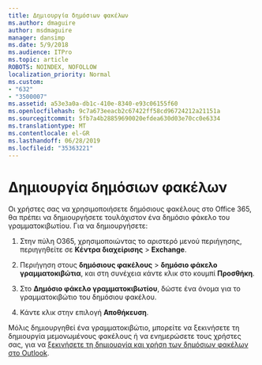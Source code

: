 ```yaml
---
title: Δημιουργία δημόσιων φακέλων
ms.author: dmaguire
author: msdmaguire
manager: dansimp
ms.date: 5/9/2018
ms.audience: ITPro
ms.topic: article
ROBOTS: NOINDEX, NOFOLLOW
localization_priority: Normal
ms.custom:
- "632"
- "3500007"
ms.assetid: a53e3a0a-db1c-410e-8340-e93c06155f60
ms.openlocfilehash: 9c7a673eeacb2c67422ff58cd96724212a21151a
ms.sourcegitcommit: 5fb7a4b28859690020efdea630d03e70cc0e6334
ms.translationtype: MT
ms.contentlocale: el-GR
ms.lasthandoff: 06/28/2019
ms.locfileid: "35363221"
---
```

# <a name="creating-public-folders"></a>Δημιουργία δημόσιων φακέλων

Οι χρήστες σας να χρησιμοποιήσετε δημόσιους φακέλους στο Office 365, θα πρέπει να δημιουργήσετε τουλάχιστον ένα δημόσιο φάκελο του γραμματοκιβωτίου. Για να δημιουργήσετε:
  
1. Στην πύλη O365, χρησιμοποιώντας το αριστερό μενού περιήγησης, περιηγηθείτε σε **Κέντρα διαχείρισης** \> **Exchange**.

2. Περιήγηση στους **δημόσιους φακέλους** \> **δημόσιο φάκελο γραμματοκιβώτια**, και στη συνέχεια κάντε κλικ στο κουμπί **Προσθήκη**.

3. Στο **Δημόσιο φάκελο γραμματοκιβωτίου**, δώστε ένα όνομα για το γραμματοκιβώτιο του δημόσιου φακέλου.

4. Κάντε κλικ στην επιλογή **Αποθήκευση**.

Μόλις δημιουργηθεί ένα γραμματοκιβώτιο, μπορείτε να ξεκινήσετε τη δημιουργία μεμονωμένους φακέλους ή να ενημερώσετε τους χρήστες σας, για να [ξεκινήσετε τη δημιουργία και χρήση των δημόσιων φακέλων στο Outlook](https://support.office.com/article/Create-and-share-a-public-folder-in-Outlook-a2835011-d524-4a5c-a207-05c159bb2a97).
  